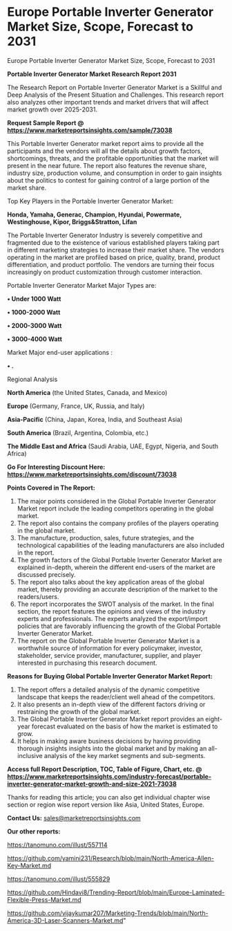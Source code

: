 # Europe Portable Inverter Generator Market Size, Scope, Forecast to 2031
 Europe Portable Inverter Generator Market Size, Scope, Forecast to 2031

<strong>Portable Inverter Generator Market Research Report 2031</strong>

The Research Report on Portable Inverter Generator Market is a Skillful and Deep Analysis of the Present Situation and Challenges. This research report also analyzes other important trends and market drivers that will affect market growth over 2025-2031.

<strong>Request Sample Report @ <a href=https://www.marketreportsinsights.com/sample/73038>https://www.marketreportsinsights.com/sample/73038</a></strong>

This Portable Inverter Generator market report aims to provide all the participants and the vendors will all the details about growth factors, shortcomings, threats, and the profitable opportunities that the market will present in the near future. The report also features the revenue share, industry size, production volume, and consumption in order to gain insights about the politics to contest for gaining control of a large portion of the market share.

Top Key Players in the Portable Inverter Generator Market:

<strong>Honda, Yamaha, Generac, Champion, Hyundai, Powermate, Westinghouse, Kipor, Briggs&Stratton, Lifan</strong>

The Portable Inverter Generator Industry is severely competitive and fragmented due to the existence of various established players taking part in different marketing strategies to increase their market share. The vendors operating in the market are profiled based on price, quality, brand, product differentiation, and product portfolio. The vendors are turning their focus increasingly on product customization through customer interaction.

Portable Inverter Generator Market Major Types are:

<strong>• Under 1000 Watt

• 1000-2000 Watt

• 2000-3000 Watt

• 3000-4000 Watt</strong>

Market Major end-user applications :

<strong>• .</strong>

Regional Analysis

</u><strong><b>North America</b></strong> (the United States, Canada, and Mexico)

<strong><b>Europe </b></strong>(Germany, France, UK, Russia, and Italy)

<strong><b>Asia-Pacific</b></strong> (China, Japan, Korea, India, and Southeast Asia)

<strong><b>South America</b></strong> (Brazil, Argentina, Colombia, etc.)

<strong><b>The Middle East and Africa</b></strong> (Saudi Arabia, UAE, Egypt, Nigeria, and South Africa)

<strong>Go For Interesting Discount Here: <a href=https://www.marketreportsinsights.com/discount/73038>https://www.marketreportsinsights.com/discount/73038</a></strong>

<strong>Points Covered in The Report:</strong>
<ol>
  <li>The major points considered in the Global Portable Inverter Generator Market report include the leading competitors operating in the global market.</li>
  <li>The report also contains the company profiles of the players operating in the global market.</li>
  <li>The manufacture, production, sales, future strategies, and the technological capabilities of the leading manufacturers are also included in the report.</li>
  <li>The growth factors of the Global Portable Inverter Generator Market are explained in-depth, wherein the different end-users of the market are discussed precisely.</li>
  <li>The report also talks about the key application areas of the global market, thereby providing an accurate description of the market to the readers/users.</li>
  <li>The report incorporates the SWOT analysis of the market. In the final section, the report features the opinions and views of the industry experts and professionals. The experts analyzed the export/import policies that are favorably influencing the growth of the Global Portable Inverter Generator Market.</li>
  <li>The report on the Global Portable Inverter Generator Market is a worthwhile source of information for every policymaker, investor, stakeholder, service provider, manufacturer, supplier, and player interested in purchasing this research document.</li>
</ol>
<strong>Reasons for Buying Global Portable Inverter Generator Market Report:</strong>

<ol>
  <li>The report offers a detailed analysis of the dynamic competitive landscape that keeps the reader/client well ahead of the competitors.</li>
  <li>It also presents an in-depth view of the different factors driving or restraining the growth of the global market.</li>
  <li>The Global Portable Inverter Generator Market report provides an eight-year forecast evaluated on the basis of how the market is estimated to grow.</li>
  <li>It helps in making aware business decisions by having providing thorough insights insights into the global market and by making an all-inclusive analysis of the key market segments and sub-segments.</li>
</ol>
<strong>Access full Report Description, TOC, Table of Figure, Chart, etc. @ <a href=https://www.marketreportsinsights.com/industry-forecast/portable-inverter-generator-market-growth-and-size-2021-73038>https://www.marketreportsinsights.com/industry-forecast/portable-inverter-generator-market-growth-and-size-2021-73038</a></strong>


Thanks for reading this article; you can also get individual chapter wise section or region wise report version like Asia, United States, Europe.

<strong>Contact Us:</strong>
sales@marketreportsinsights.com

<strong>Our other reports:</strong>

<a href=https://tanomuno.com/illust/557114>https://tanomuno.com/illust/557114</a>

<a href=https://github.com/yamini231/Research/blob/main/North-America-Allen-Key-Market.md>https://github.com/yamini231/Research/blob/main/North-America-Allen-Key-Market.md</a>

<a href=https://tanomuno.com/illust/555829>https://tanomuno.com/illust/555829</a>

<a href=https://github.com/Hindavi8/Trending-Report/blob/main/Europe-Laminated-Flexible-Press-Market.md>https://github.com/Hindavi8/Trending-Report/blob/main/Europe-Laminated-Flexible-Press-Market.md</a>

<a href=https://github.com/vijaykumar207/Marketing-Trends/blob/main/North-America-3D-Laser-Scanners-Market.md>https://github.com/vijaykumar207/Marketing-Trends/blob/main/North-America-3D-Laser-Scanners-Market.md</a>"
